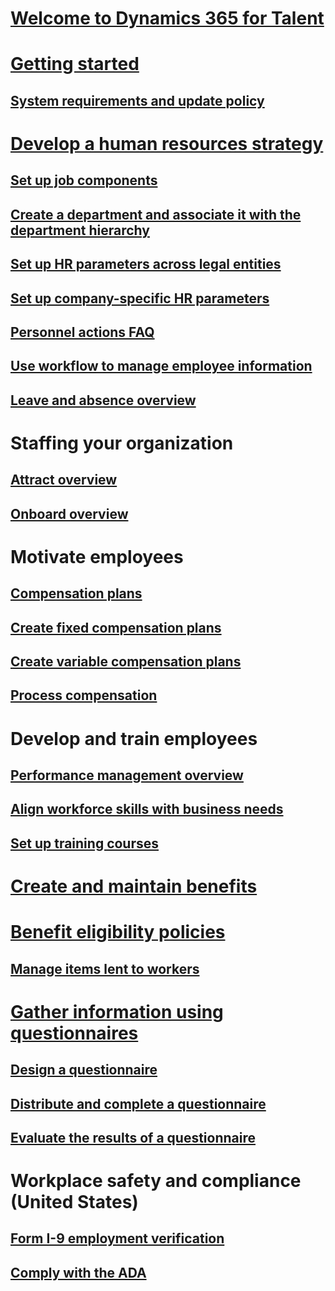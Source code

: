 # [Welcome to Dynamics 365 for Talent](index.md)

# [Getting started](talent-get-started.md)
## [System requirements and update policy](talent-versions-update-policy.md)

# [Develop a human resources strategy](departments-jobs-positions.md)
## [Set up job components](create-job.md)
## [Create a department and associate it with the department hierarchy](create-department-add-department-hierarchy.md)
## [Set up HR parameters across legal entities](set-up-hr-parameters-across-legal-entities.md)
## [Set up company-specific HR parameters](set-up-company-specific-hr-parameters.md)
## [Personnel actions FAQ](personnel-actions-faq.md)
## [Use workflow to manage employee information](workflow-manage-employee-information.md)
## [Leave and absence overview](leave-absence-overview.md)

# Staffing your organization
## [Attract overview](attract-overview.md) 
## [Onboard overview](create-onboarding-experience.md)

# Motivate employees
## [Compensation plans](compensation-plans.md)
## [Create fixed compensation plans](create-fixed-compensation-plans.md)
## [Create variable compensation plans](create-variable-compensation-plans.md)
## [Process compensation](process-compensation.md)

# Develop and train employees
## [Performance management overview](performance-management-overview.md)
## [Align workforce skills with business needs](skills.md)
## [Set up training courses](courses.md)

# [Create and maintain benefits](manage-benefit-program.md)
# [Benefit eligibility policies](benefit-eligibility-policies.md)
## [Manage items lent to workers](loan-items.md)

# [Gather information using questionnaires](questionnaires.md)
## [Design a questionnaire](design-questionnaires.md)
## [Distribute and complete a questionnaire](distribute-questionnaires.md)
## [Evaluate the results of a questionnaire](evaluate-questionnaire-results.md)

# Workplace safety and compliance (United States)
## [Form I-9 employment verification](../fin-and-ops/hr/localizations/noam-usa-form-i-9-verification.md)
## [Comply with the ADA](../fin-and-ops/hr/localizations/noam-usa-comply-ada.md)
